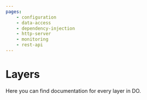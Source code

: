 ```yaml
---
pages:
    - configuration
    - data-access
    - dependency-injection
    - http-server
    - monitoring
    - rest-api
---
```


# Layers

Here you can find documentation for every layer in DO.
